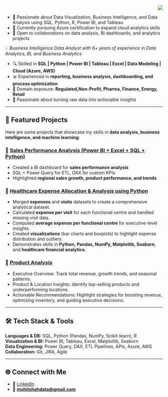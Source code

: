 <p align="right">
  <a href="https://forms.gle/M6PVSaKTYUb2eAgJ8" target="_blank">
    <img src="https://img.shields.io/badge/Feedback-blue?style=for-the-badge&logo=googleforms" />
  </a>
</p>

- 👀 Passionate about Data Visualization, Business Intelligence, and Data Analysis using SQL, Python, R, Power BI, and Tableau
- 🌱 Currently pursuing Azure certification to expand cloud analytics skills
- 💞️ Open to collaborations on data analysis, BI dashboards, and analytics projects

💡 *Business Intelligence Data Analyst with 6+ years of experience in Data Analytics, BI, and Business Analytics*  

- 🔍 Skilled in **SQL | Python | Power BI | Tableau | Excel | Data Modeling | Cloud (Azure, AWS)**
- 📊 Experienced in **reporting, business analysis, dashboarding, and process optimization**
- 🏥 Domain exposure: **Regulated,Non-Profit, Pharma, Finance, Energy, Retail**
- 🚀 Passionate about turning raw data into actionable insights  

---

## 📌 Featured Projects

Here are some projects that showcase my skills in **data analysis, business intelligence, and machine learning**:

### 🔹 [Sales Performance Analysis (Power BI + Excel + SQL + Python)](https://github.com/analystmohitshah/sales-perofrmance-analysis)
- Created a BI dashboard for **sales performance analysis**  
- SQL + Power Query for ETL, DAX for custom KPIs  
- Highlighted **regional sales growth, product performance, and trends**

### 🔹 [Healthcare Expense Allocation & Analysis using Python](https://github.com/analystmohitshah/healthcare-expense-analysis)
- Merged **expenses** and **visits** datasets to create a comprehensive analytical dataset.  
- Calculated **expense per visit** for each functional centre and handled missing visit data.  
- Computed **average expense per functional centre** for executive-level insights.  
- Created **visualizations** (bar charts and boxplots) to highlight expense distribution and outliers.  
- Demonstrates skills in **Python, Pandas, NumPy, Matplotlib, Seaborn**, and **healthcare financial analytics**.

### 🔹 [Product Analysis](https://github.com/mohitshahdata/product-analysis-insights/tree/main)
- Executive Overview: Track total revenue, growth trends, and seasonal patterns.
- Product & Location Insights: Identify top-selling products and underperforming locations.
- Actionable Recommendations: Highlight strategies for boosting revenue, optimizing inventory, and guiding executive decisions.

---

## 🛠️ Tech Stack & Tools

**Languages & DB:** SQL, Python (Pandas, NumPy, Scikit-learn), R  
**Visualization & BI:** Power BI, Tableau, Excel, Matplotlib, Seaborn  
**Data Engineering:** Power Query, DAX, ETL Pipelines, APIs, Azure, AWS  
**Collaboration:** Git, JIRA, Agile  

---

## 🌐 Connect with Me

- 💼 [LinkedIn](https://www.linkedin.com/in/mohtshahdata/)  
- 📧 **mohitshahdata@gmail.com** 

